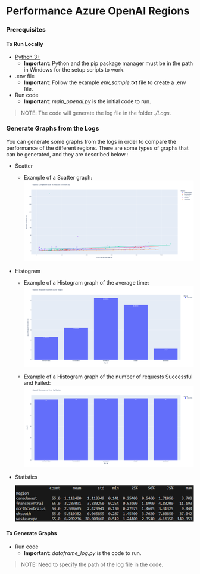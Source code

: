 # Performance Azure OpenAI Regions

### Prerequisites

#### To Run Locally

* [Python 3+](https://www.python.org/downloads/)
  * **Important**: Python and the pip package manager must be in the path in Windows for the setup scripts to work.
* .env file
  * **Important**: Follow the example *env_sample.txt* file to create a .env file.
* Run code
  * **Important**: *main_openai.py* is the initial code to run.

 >NOTE: The code will generate the log file in the folder *./Logs*.

### Generate Graphs from the Logs

You can generate some graphs from the logs in order to compare the performance of the different regions. There are some types of graphs that can be generated, and they are described below.:

* Scatter
  * Example of a Scatter graph:
  ![Scatter graph](./images/scatter.png)

* Histogram
  * Example of a Histogram graph of the average time:
  ![Histogram graph - Average Time](./images/histogram_avg.png)

  * Example of a Histogram graph of the number of requests Successful and Failed:
  ![Histogram graph](./images/histogram_requests.png)

* Statistics

  ![Statistics](./images/statistics.png)

#### To Generate Graphs

* Run code
  * **Important**: *dataframe_log.py* is the code to run.

>NOTE: Need to specify the path of the log file in the code.
